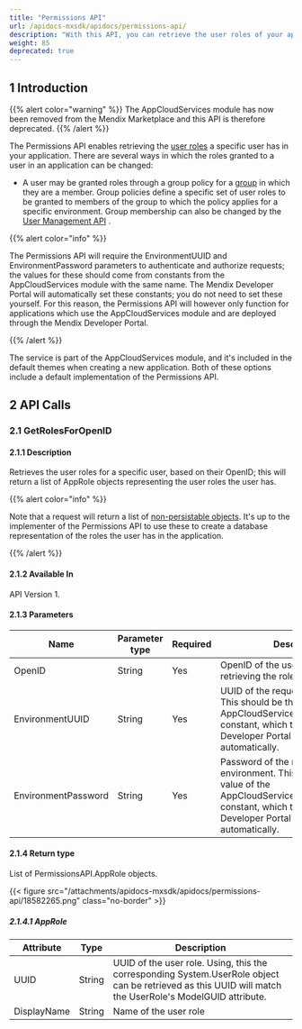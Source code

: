 ```yaml
---
title: "Permissions API"
url: /apidocs-mxsdk/apidocs/permissions-api/
description: "With this API, you can retrieve the user roles of your app users so that you can grant them specific access levels."
weight: 85
deprecated: true
---
```


## 1 Introduction

{{% alert color="warning" %}}
The AppCloudServices module has now been removed from the Mendix Marketplace and this API is therefore deprecated.
{{% /alert %}}

The Permissions API enables retrieving the [user roles](/refguide/user-roles/) a specific user has in your application. There are several ways in which the roles granted to a user in an application can be changed:

* A user may be granted roles through a group policy for a [group](/control-center/groups/) in which they are a member. Group policies define a specific set of user roles to be granted to members of the group to which the policy applies for a specific environment. Group membership can also be changed by the [User Management API](/apidocs-mxsdk/apidocs/user-management-api/) .

{{% alert color="info" %}}

The Permissions API will require the EnvironmentUUID and EnvironmentPassword parameters to authenticate and authorize requests; the values for these should come from constants from the AppCloudServices module with the same name. The Mendix Developer Portal will automatically set these constants; you do not need to set these yourself. For this reason, the Permissions API will however only function for applications which use the AppCloudServices module and are deployed through the Mendix Developer Portal.

{{% /alert %}}

The service is part of the AppCloudServices module, and it's included in the default themes when creating a new application. Both of these options include a default implementation of the Permissions API.

## 2 API Calls

### 2.1 GetRolesForOpenID

#### 2.1.1 Description

Retrieves the user roles for a specific user, based on their OpenID; this will return a list of AppRole objects representing the user roles the user has.

{{% alert color="info" %}}

Note that a request will return a list of [non-persistable objects](/refguide/persistability/). It's up to the implementer of the Permissions API to use these to create a database representation of the roles the user has in the application.

{{% /alert %}}

#### 2.1.2 Available In

API Version 1.

#### 2.1.3 Parameters

| Name | Parameter type | Required | Description |
| --- | --- | --- | --- |
| OpenID | String | Yes | OpenID of the user for which you are retrieving the roles. |
| EnvironmentUUID | String | Yes | UUID of the requesting environment. This should be the value of the AppCloudServices.EnvironmentUUID constant, which the Mendix Developer Portal will fill in automatically. |
| EnvironmentPassword | String | Yes | Password of the requesting environment. This should be the value of the AppCloudServices.EnvironmentUUID constant, which the Mendix Developer Portal will fill in automatically. |

#### 2.1.4 Return type

List of PermissionsAPI.AppRole objects.

{{< figure src="/attachments/apidocs-mxsdk/apidocs/permissions-api/18582265.png" class="no-border" >}}

##### 2.1.4.1 AppRole

| Attribute | Type | Description |
| --- | --- | --- |
| UUID | String | UUID of the user role. Using, this the corresponding System.UserRole object can be retrieved as this UUID will match the UserRole's ModelGUID attribute. |
| DisplayName | String | Name of the user role |
